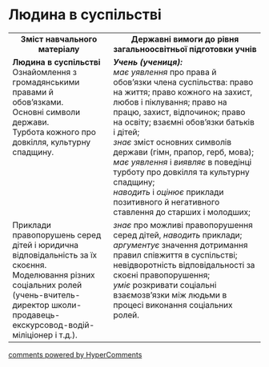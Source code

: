 <div id="hypercomments_widget" class="js-hypercomments-widget invisible"></div>

Людина в суспільстві
=============================================
<table>
  <tr>
    <td width="40%" align="center"><b>Зміст навчального матеріалу<b></td>
    <td width="60%" align="center"><b>Державні вимоги до рівня загальноосвітньої підготовки учнів</b></td>
  </tr>
  <tr>
    <td width="40%" style="vertical-align:top !important;">
    <b>Людина в суспільстві</b><br>
    Ознайомлення з громадянськими правами й обов’язками.<br>
    Основні символи держави.<br>
    Турбота кожного про довкілля, культурну спадщину.<br></td>
    <td width="60%" style="vertical-align:top !important;">
    <i><b>Учень (учениця):</b></i><br>
    <i>має уявлення</i> про права й обов’язки члена суспільства: право на життя; право кожного на захист, любов і піклування; право на працю, захист, відпочинок; право на освіту; взаємні обов’язки батьків і дітей;<br>
    <i>знає</i> зміст основних символів держави (гімн, прапор, герб, мова);<br>
    <i>має уявлення</i> і <i>виявляє</i> в поведінці турботу про довкілля та культурну спадщину;<br>
    <i>наводить</i> і <i>оцінює</i> приклади позитивного й негативного ставлення до старших і молодших;<br> </td>
  </tr>
  <tr>
    <td width="40%" style="vertical-align:top !important;">
    Приклади правопорушень серед дітей і юридична відповідальність за їх скоєння.<br>
    Моделювання різних соціальних ролей (учень-вчитель-директор школи-продавець-екскурсовод-водій-міліціонер і т.д.).<br>
    </td>
    <td width="60%" style="vertical-align:top !important;">
    <i>знає</i> про можливі правопорушення серед дітей, <i>наводить</i> приклади;<br>
    <i>аргументує</i> значення дотримання правил співжиття в суспільстві; невідворотність відповідальності за скоєні правопорушення;<br>
    <i>уміє</i> розкривати соціальні взаємозв’язки між людьми в процесі виконання соціальних ролей.<br>
    </td>
  </tr>
</table>

<div class="js-hypercomments-container">
<a href="http://hypercomments.com" class="hc-link" title="comments widget">comments powered by HyperComments</a>
</div>